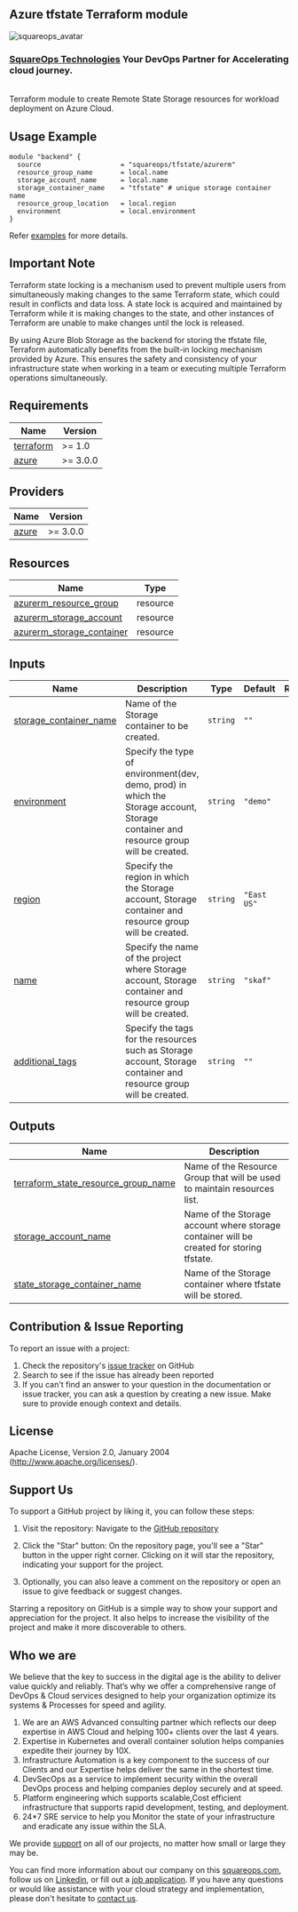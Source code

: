 ## Azure tfstate Terraform module
![squareops_avatar]

[squareops_avatar]: https://squareops.com/wp-content/uploads/2022/12/squareops-logo.png

### [SquareOps Technologies](https://squareops.com/) Your DevOps Partner for Accelerating cloud journey.
<br>
Terraform module to create Remote State Storage resources for workload deployment on Azure Cloud.

## Usage Example

```hcl
module "backend" {
  source                    = "squareops/tfstate/azurerm"
  resource_group_name       = local.name
  storage_account_name      = local.name
  storage_container_name    = "tfstate" # unique storage container name
  resource_group_location   = local.region
  environment               = local.environment
}
```
Refer [examples](https://github.com/squareops/terraform-azure-tfstate/tree/main/example/complete) for more details.

## Important Note
Terraform state locking is a mechanism used to prevent multiple users from simultaneously making changes to the same Terraform state, which could result in conflicts and data loss. A state lock is acquired and maintained by Terraform while it is making changes to the state, and other instances of Terraform are unable to make changes until the lock is released.

By using Azure Blob Storage as the backend for storing the tfstate file, Terraform automatically benefits from the built-in locking mechanism provided by Azure. This ensures the safety and consistency of your infrastructure state when working in a team or executing multiple Terraform operations simultaneously.

## Requirements

| Name | Version |
|------|---------|
| <a name="requirement_terraform"></a> [terraform](#requirement\_terraform) | >= 1.0 |
| <a name="requirement_azure"></a> [azure](#requirement\_azure) | >= 3.0.0 |

## Providers

| Name | Version |
|------|---------|
| <a name="provider_azure"></a> [azure](#provider\_azure) | >= 3.0.0 |

## Resources

| Name | Type |
|------|------|
| [azurerm_resource_group](https://registry.terraform.io/providers/hashicorp/azurerm/latest/docs/resources/resource_group) | resource |
| [azurerm_storage_account](https://registry.terraform.io/providers/hashicorp/azurerm/latest/docs/resources/storage_account) | resource |
| [azurerm_storage_container](https://registry.terraform.io/providers/hashicorp/azurerm/latest/docs/resources/storage_container) | resource |

## Inputs

| Name | Description | Type | Default | Required |
|------|-------------|------|---------|:--------:|
| <a name="input_storage_container_name"></a> [storage\_container\_name](#input\_bucket\_name) | Name of the Storage container to be created. | `string` | `""` | no |
| <a name="input_environment"></a> [environment](#input\_environment) | Specify the type of environment(dev, demo, prod) in which the Storage account, Storage container and resource group will be created. | `string` | `"demo"` | no |
| <a name="input_region"></a> [region](#input\_region) | Specify the region in which the Storage account, Storage container and resource group will be created. | `string` | `"East US"` | no |
| <a name="input_name"></a> [name](#input\_name) | Specify the name of the project where Storage account, Storage container and resource group will be created. | `string` | `"skaf"` | no |
| <a name="input_additional_tags"></a> [additional_tags](#input\_additional_tags) | Specify the tags for the resources such as Storage account, Storage container and resource group will be created. | `string` | `""` | no |

## Outputs

| Name | Description |
|------|-------------|
| <a name="terraform_state_resource_group_name"></a> [terraform\_state\_resource\_group\_name](#output\_terraform\_state\_resource\_group\_name) | Name of the Resource Group that will be used to maintain resources list. |
| <a name="output_storage_account_name"></a> [storage\_account\_name](#output\_log\_bucket\_name) | Name of the Storage account where storage container will be created for storing tfstate. |
| <a name="output_storage_container_name"></a> [state\_storage\_container\_name](#output\_state\_storage\_container\_name) | Name of the Storage container where tfstate will be stored. |
<!-- END OF PRE-COMMIT-TERRAFORM DOCS HOOK -->

## Contribution & Issue Reporting

To report an issue with a project:

  1. Check the repository's [issue tracker](https://github.com/squareops/terraform-azure-tfstate/issues) on GitHub
  2. Search to see if the issue has already been reported
  3. If you can't find an answer to your question in the documentation or issue tracker, you can ask a question by creating a new issue. Make sure to provide enough context and details.

## License

Apache License, Version 2.0, January 2004 (http://www.apache.org/licenses/).

## Support Us

To support a GitHub project by liking it, you can follow these steps:

  1. Visit the repository: Navigate to the [GitHub repository](https://github.com/squareops/terraform-azure-tfstate)

  2. Click the "Star" button: On the repository page, you'll see a "Star" button in the upper right corner. Clicking on it will star the repository, indicating your support for the project.

  3. Optionally, you can also leave a comment on the repository or open an issue to give feedback or suggest changes.

Starring a repository on GitHub is a simple way to show your support and appreciation for the project. It also helps to increase the visibility of the project and make it more discoverable to others.

## Who we are

We believe that the key to success in the digital age is the ability to deliver value quickly and reliably. That’s why we offer a comprehensive range of DevOps & Cloud services designed to help your organization optimize its systems & Processes for speed and agility.

  1. We are an AWS Advanced consulting partner which reflects our deep expertise in AWS Cloud and helping 100+ clients over the last 4 years.
  2. Expertise in Kubernetes and overall container solution helps companies expedite their journey by 10X.
  3. Infrastructure Automation is a key component to the success of our Clients and our Expertise helps deliver the same in the shortest time.
  4. DevSecOps as a service to implement security within the overall DevOps process and helping companies deploy securely and at speed.
  5. Platform engineering which supports scalable,Cost efficient infrastructure that supports rapid development, testing, and deployment.
  6. 24*7 SRE service to help you Monitor the state of your infrastructure and eradicate any issue within the SLA.

We provide [support](https://squareops.com/contact-us/) on all of our projects, no matter how small or large they may be.

You can find more information about our company on this [squareops.com](https://squareops.com/), follow us on [Linkedin](https://www.linkedin.com/company/squareops-technologies-pvt-ltd/), or fill out a [job application](https://squareops.com/careers/). If you have any questions or would like assistance with your cloud strategy and implementation, please don't hesitate to [contact us](https://squareops.com/contact-us/).